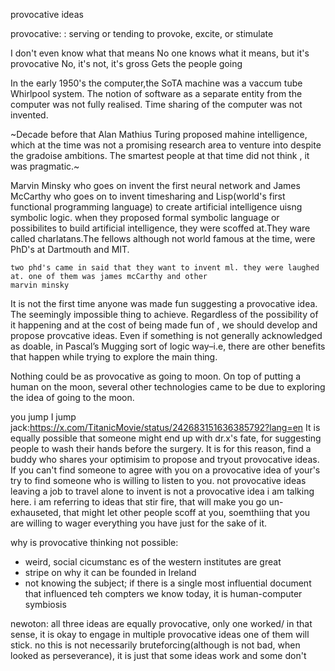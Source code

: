 provocative ideas

provocative:
: serving or tending to provoke, excite, or stimulate


I don't even know what that means
No one knows what it means, but it's provocative
No, it's not, it's gross
Gets the people going


In the early 1950's the computer,the SoTA machine was a vaccum tube Whirlpool system.
The notion of software as a separate entity from the computer was not fully realised.
Time sharing of the computer was not invented. 

~Decade before that Alan Mathius Turing proposed
mahine intelligence, which at the time was not a promising research area to venture into despite
the gradoise ambitions. The smartest people at that time did not think , it was pragmatic.~

Marvin Minsky who goes on invent the first neural network and James McCarthy who goes on to invent
timesharing and Lisp(world's first functional programming language) to create artificial intelligence 
uisng symbolic logic. when they proposed formal symbolic language or possibilites to build artificial
intelligence, they were scoffed at.They ware called charlatans.The fellows although not world famous
at the time, were PhD's at Dartmouth and MIT.

```
two phd's came in said that they want to invent ml. they were laughed at. one of them was james mcCarthy and other 
marvin minsky
```

It is not the first time anyone was made fun suggesting a provocative idea. The seemingly impossible
thing to achieve. Regardless of the possibility of it happening and at the cost of being made fun of 
, we should develop and propose provcative ideas. Even if something is not generally acknowledged as doable,
 in Pascal’s Mugging sort of logic way–i.e, there are other benefits that happen while trying to explore the main thing.

 Nothing could be as provocative as going to moon. On top of putting a human on the moon, several other technologies 
 came to be due to exploring the idea of going to the moon.

you jump I jump jack:https://x.com/TitanicMovie/status/242683151636385792?lang=en
 It is equally possible that someone might end up with dr.x's fate, for suggesting people to wash their hands before 
 the surgery. It is for this reason, find a buddy who shares your optimisim to propose and tryout provocative ideas. If you can't find someone to agree with you on a provocative idea of your's try to find someone who is willing to listen to you. 
not provocative ideas
leaving a job to travel alone to invent is not a provocative idea i am talking here. i am referring to ideas that stir fire,
that will make you go un-exhauseted, that might let other people scoff at you, soemthiing that you are willing to wager
everything you have just for the sake of it.

why is provocative thinking not possible:
- weird, social cicumstanc
es of the western institutes are great
- stripe on why it can be founded in Ireland
- not knowing the subject; if there is a single most influential document that influenced teh compters we know today, it
is human-computer symbiosis

newoton:
all three ideas are equally provocative, only one worked/
in that sense, it is okay to engage in multiple provocative ideas one of them will stick.
no this is not necessarily bruteforcing(although is not bad, when looked as perseverance), it is just that some ideas work
and some don't


